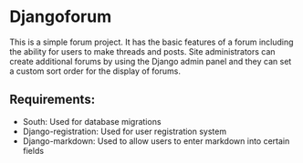 Djangoforum
===========

This is a simple forum project. It has the basic features of a forum including the ability for users to make threads and posts. Site administrators can create additional forums by using the Django admin panel and they can set a custom sort order for the display of forums.

## Requirements:

+ South: Used for database migrations
+ Django-registration: Used for user registration system
+ Django-markdown: Used to allow users to enter markdown into certain fields
